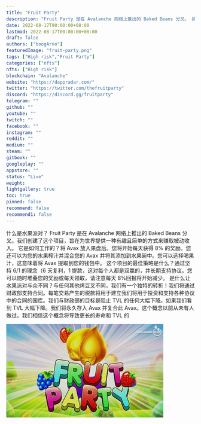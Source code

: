 ```yaml
---
title: "Fruit Party"
description: "Fruit Party 是在 Avalanche 网络上推出的 Baked Beans 分叉。 我们创建了这个项目，旨在为世界提供一种有趣且简单的赚取收入的方式"
date: 2022-08-17T00:00:00+08:00
lastmod: 2022-08-17T00:00:00+08:00
draft: false
authors: ["boogArno"]
featuredImage: "fruit-party.png"
tags: ["High risk","Fruit Party"]
categories: ["nfts"]
nfts: ["High risk"]
blockchain: "Avalanche"
website: "https://dappradar.com/"
twitter: "https://twitter.com/thefruitparty"
discord: "https://discord.gg/fruitparty"
telegram: ""
github: ""
youtube: ""
twitch: ""
facebook: ""
instagram: ""
reddit: ""
medium: ""
steam: ""
gitbook: ""
googleplay: ""
appstore: ""
status: "Live"
weight: 
lightgallery: true
toc: true
pinned: false
recommend: false
recommend1: false
---
```

什么是水果派对？ Fruit Party 是在 Avalanche 网络上推出的 Baked Beans 分叉。我们创建了这个项目，旨在为世界提供一种有趣且简单的方式来赚取被动收入。
它是如何工作的？将 Avax 放入果盘后。您将开始每天获得 8% 的奖励。您还可以为您的水果榨汁并混合您的 Avax 并将其添加到水果碗中。您可以选择喝果汁，这意味着将 Avax 提取到您的钱包中。
这个项目的最佳策略是什么？通过坚持 6/1 的理念（6 天复利，1 提款，这对每个人都是双赢的，并长期支持协议。您可以随时堆叠您的奖励或每天领取，请注意每天 8%回报将开始减少。
是什么让水果派对与众不同？与任何其他烤豆叉不同，我们有一个独特的转折！我们将通过财政部支持合同。每笔交易产生的税款将用于建立我们将用于投资和支持各种协议中的合同的国库。我们与财政部的目标是阻止 TVL 的任何大幅下降。如果我们看到 TVL 大幅下降。我们将永久存入 Avax 并复合此 Avax。这个概念以前从未有人做过。我们相信这个概念将导致更长的寿命和 TVL 的

![fruit_party_](fruit_party_.jpg)